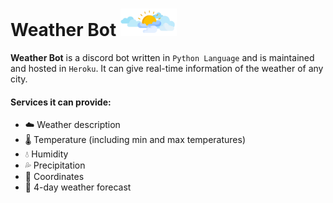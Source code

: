 # Weather Bot <img src="IMG_20220803_100434.png" alt="an image showing clouds" width=90px>  
**Weather Bot** is a discord bot written in `Python Language` and is maintained and hosted in `Heroku`. It can give real-time information of the weather of any city. 

#### Services it can provide:
- ☁️ Weather description
- 🌡️ Temperature (including min and max temperatures)
- 💧 Humidity
- 💦 Precipitation
- 📌 Coordinates
- 📝 4-day weather forecast


